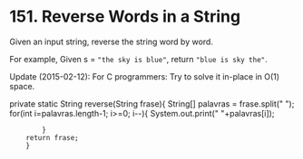 # 151. Reverse Words in a String

Given an input string, reverse the string word by word.

For example,
Given s = `"the sky is blue"`,
return `"blue is sky the"`.
 
Update (2015-02-12): 
For C programmers: Try to solve it in-place in O(1) space.
 
  private static String reverse(String frase){
		 String[] palavras = frase.split(" ");
		 for(int i=palavras.length-1; i>=0; i--){
			System.out.print(" "+palavras[i]);
			
	        }
		return frase;
	    }	